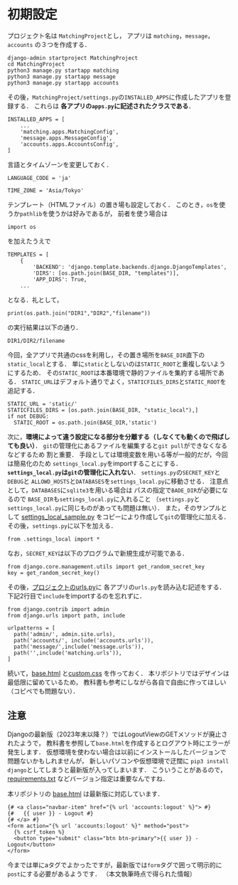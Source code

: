 # 初期設定
プロジェクト名は
`MatchingProject`とし，
アプリは
`matching`，`message`，`accounts`
の３つを作成する．
```
django-admin startproject MatchingProject
cd MatchingProject
python3 manage.py startapp matching
python3 manage.py startapp message
python3 manage.py startapp accounts
```
その後，`MatchingProject/settings.py`の`INSTALLED_APPS`に作成したアプリを登録する．
これらは
**各アプリの`apps.py`に記述されたクラスである**．
```
INSTALLED_APPS = [
    ...
    'matching.apps.MatchingConfig',
    'message.apps.MessageConfig',
    'accounts.apps.AccountsConfig',
]
```
言語とタイムゾーンを変更しておく．
```
LANGUAGE_CODE = 'ja'

TIME_ZONE = 'Asia/Tokyo'
```
テンプレート（HTMLファイル）の置き場も設定しておく．
このとき，`os`を使うか`pathlib`を使うかは好みであるが，
前者を使う場合は
```
import os
```
を加えたうえで
```
TEMPLATES = [
    {
        'BACKEND': 'django.template.backends.django.DjangoTemplates',
        'DIRS': [os.path.join(BASE_DIR, "templates")],
        'APP_DIRS': True,
    ...
```
となる．礼として，
```
print(os.path.join("DIR1","DIR2","filename"))
```
の実行結果は以下の通り．
```
DIR1/DIR2/filename
```

今回，全アプリで共通のcssを利用し，その置き場所を`BASE_DIR`直下の`static_local`とする．
単に`static`としないのは`STATIC_ROOT`と重複しないようにするため．
その`STATIC_ROOT`は本番環境で静的ファイルを集約する場所である．
`STATIC_URL`はデフォルト通りでよく，`STATICFILES_DIRS`と`STATIC_ROOT`を追記する．
```
STATIC_URL = 'static/'
STATICFILES_DIRS = [os.path.join(BASE_DIR, "static_local"),]
if not DEBUG:
  STATIC_ROOT = os.path.join(BASE_DIR,'static') 
```
次に，**環境によって違う設定になる部分を分離する（しなくても動くので飛ばしても良い）**．
`git`の管理化にあるファイルを編集すると`git pull`ができなくなるなどするため
割と重要．
手段としては環境変数を用いる等が一般的だが，今回は簡易化のため
`settings_local.py`をimportすることにする．
**`settings_local.py`は`git`の管理化に入れない**．
`settings.py`の`SECRET_KEY`と`DEBUG`と
`ALLOWD_HOSTS`と`DATABASES`を`settings_local.py`に移動させる．
注意点として，`DATABASES`に`sqlite3`を用いる場合は
パスの指定で`BADE_DIR`が必要になるので
`BASE_DIR`も`settings_local.py`に入れること
（`settings.py`と`settings_local.py`に同じものがあっても問題は無い）．
また，そのサンプルとして
[settings_local_sample.py](../MatchingProject/settings_local_sample.py)
をコピーにより作成して`git`の管理化に加える．
その後，`settings.py`に以下を加える．
```
from .settings_local import *
```
なお，`SECRET_KEY`は以下のプログラムで新規生成が可能である．
```
from django.core.management.utils import get_random_secret_key
key = get_random_secret_key()
```
その後，[プロジェクトのurls.py](../MatchonMatchingProject/urls.py)に
各アプリの`urls.py`を読み込む記述をする．
下記2行目で`include`をimportするのを忘れずに．
```
from django.contrib import admin
from django.urls import path, include

urlpatterns = [
  path('admin/', admin.site.urls),
  path('accounts/', include('accounts.urls')),
  path('message/',include('message.urls')),
  path('',include('matching.urls')),
]
```
続いて，[base.html](../templates/base.html)
と[custom.css](../static_local/css/custom.css)
を作っておく．
本リポジトリではデザインは最低限に留めているため，
教科書も参考にしながら各自で自由に作ってほしい（コピペでも問題ない）．

## **注意**
Djangoの最新版（2023年末以降？）ではLogoutViewのGETメソッドが廃止されたようで，
教科書を参照して`base.html`を作成するとログアウト時にエラーが発生します．
仮想環境を使わない場合は以前にインストールしたバージョンで問題ないかもしれませんが，
新しいパソコンや仮想環境で迂闊に
`pip3 install django`としてしまうと最新版が入ってしまいます．
こういうことがあるので，[requirements.txt](../requrequirements.txt)
などバージョン指定は重要なんですね．

本リポジトリの
[base.html](../templates/base.html)
は最新版に対応しています．
```
{# <a class="navbar-item" href="{% url 'accounts:logout' %}"> #}
{#   {{ user }} - Logout #}
{# </a> #}
<form action="{% url 'accounts:logout' %}" method="post">
  {% csrf_token %}
  <button type="submit" class="btn btn-primary">{{ user }} - Logout</button>
</form>
```
今までは単にaタグでよかったですが，最新版では`form`タグで囲って明示的に`post`にする必要があるようです．
（本文執筆時点で得られた情報）








